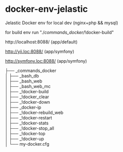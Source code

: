 # docker-env-jelastic
Jelastic Docker env for local dev (nginx+php &amp;&amp; mysql)

for build env run "./_commands_docker/_!docker-build"

http://localhost:8088/ (app/default)

http://yii.loc:8088/ (app/symfony)

http://symfony.loc:8088/ (app/symfony)

├── _commands_docker<br/>
│   ├── _bash_db<br/>
│   ├── _bash_web<br/>
│   ├── _bash_web_mc<br/>
│   ├── _!docker-build<br/>
│   ├── _!docker_clear<br/>
│   ├── _!docker-down<br/>
│   ├── _docker-ip<br/>
│   ├── _!docker-rebuild_web<br/>
│   ├── _!docker-restart<br/>
│   ├── _!docker-stats<br/>
│   ├── _!docker-stop_all<br/>
│   ├── _!docker-top<br/>
│   ├── _!docker-up<br/>
│   └── my-docker.cfg<br/>
